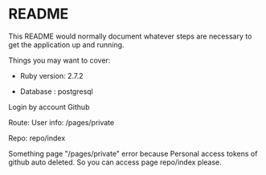 # README

This README would normally document whatever steps are necessary to get the
application up and running.

Things you may want to cover:

* Ruby version: 2.7.2

* Database : postgresql

Login by account Github

Route:
User info: /pages/private

Repo: repo/index

Something page "/pages/private" error because Personal access tokens of github auto deleted.
So you can access page repo/index please.


